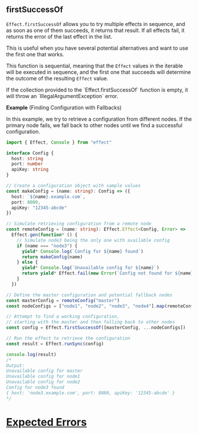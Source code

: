 ## firstSuccessOf

`Effect.firstSuccessOf` allows you to try multiple effects in sequence, and
as soon as one of them succeeds, it returns that result. If all effects fail,
it returns the error of the last effect in the list.

This is useful when you
have several potential alternatives and want to use the first one that works.

This function is sequential, meaning that the `Effect` values in the iterable
will be executed in sequence, and the first one that succeeds will determine
the outcome of the resulting `Effect` value.

<Aside type="caution" title="Empty Collection Error">
  If the collection provided to the `Effect.firstSuccessOf` function is
  empty, it will throw an `IllegalArgumentException` error.
</Aside>

**Example** (Finding Configuration with Fallbacks)

In this example, we try to retrieve a configuration from different nodes. If the primary node fails, we fall back to other nodes until we find a successful configuration.

```ts twoslash
import { Effect, Console } from "effect"

interface Config {
  host: string
  port: number
  apiKey: string
}

// Create a configuration object with sample values
const makeConfig = (name: string): Config => ({
  host: `${name}.example.com`,
  port: 8080,
  apiKey: "12345-abcde"
})

// Simulate retrieving configuration from a remote node
const remoteConfig = (name: string): Effect.Effect<Config, Error> =>
  Effect.gen(function* () {
    // Simulate node3 being the only one with available config
    if (name === "node3") {
      yield* Console.log(`Config for ${name} found`)
      return makeConfig(name)
    } else {
      yield* Console.log(`Unavailable config for ${name}`)
      return yield* Effect.fail(new Error(`Config not found for ${name}`))
    }
  })

// Define the master configuration and potential fallback nodes
const masterConfig = remoteConfig("master")
const nodeConfigs = ["node1", "node2", "node3", "node4"].map(remoteConfig)

// Attempt to find a working configuration,
// starting with the master and then falling back to other nodes
const config = Effect.firstSuccessOf([masterConfig, ...nodeConfigs])

// Run the effect to retrieve the configuration
const result = Effect.runSync(config)

console.log(result)
/*
Output:
Unavailable config for master
Unavailable config for node1
Unavailable config for node2
Config for node3 found
{ host: 'node3.example.com', port: 8080, apiKey: '12345-abcde' }
*/
```

# [Expected Errors](https://effect.website/docs/error-management/expected-errors/)
